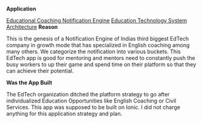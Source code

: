 **Application**


[Educational Coaching Notification Engine](https://docs.google.com/spreadsheets/d/e/2PACX-1vS1WBinOIcX1xqhUC8dS6rrSHlE7ib4DNtEZWBgTS4tej7fsAZmi-MsNO0mOR4WhzZbZFS7b_dVUKAV/pubhtml)
[Education Technology System Architecture](https://github.com/spacetracker-collab/Educational_Coaching_Notification_Engine/blob/main/EdTech%20System%20%20Architecture.jpg)
**Reason**

This is the genesis of a Notification Engine of Indias third biggest EdTech company in growth mode that has specialized in English coaching among many others. We categorize the notification into various buckets. This EdTech app is good for mentoring and mentors need to constantly push the busy workers to up their game and spend time on their platform so that they can achieve their potential.

**Was the App Built**

The EdTech organization ditched the platform strategy to go after individualized Education Opportunities like English Coaching or Civil Services. This app was supposed to be built on Ionic. I did not charge anything for this application strategy and plan.
